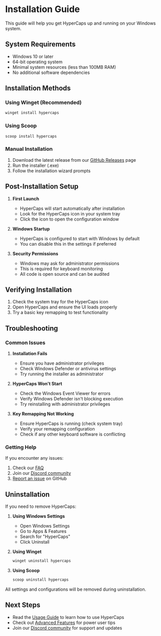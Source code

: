 # Installation Guide

This guide will help you get HyperCaps up and running on your Windows system.

## System Requirements

- Windows 10 or later
- 64-bit operating system
- Minimal system resources (less than 100MB RAM)
- No additional software dependencies

## Installation Methods

### Using Winget (Recommended)

```bash
winget install hypercaps
```

### Using Scoop

```bash
scoop install hypercaps
```

### Manual Installation

1. Download the latest release from our [GitHub Releases](https://github.com/withseismic/hypercaps/releases) page
2. Run the installer (.exe)
3. Follow the installation wizard prompts

## Post-Installation Setup

1. **First Launch**
   - HyperCaps will start automatically after installation
   - Look for the HyperCaps icon in your system tray
   - Click the icon to open the configuration window

2. **Windows Startup**
   - HyperCaps is configured to start with Windows by default
   - You can disable this in the settings if preferred

3. **Security Permissions**
   - Windows may ask for administrator permissions
   - This is required for keyboard monitoring
   - All code is open source and can be audited

## Verifying Installation

1. Check the system tray for the HyperCaps icon
2. Open HyperCaps and ensure the UI loads properly
3. Try a basic key remapping to test functionality

## Troubleshooting

### Common Issues

1. **Installation Fails**
   - Ensure you have administrator privileges
   - Check Windows Defender or antivirus settings
   - Try running the installer as administrator

2. **HyperCaps Won't Start**
   - Check the Windows Event Viewer for errors
   - Verify Windows Defender isn't blocking execution
   - Try reinstalling with administrator privileges

3. **Key Remapping Not Working**
   - Ensure HyperCaps is running (check system tray)
   - Verify your remapping configuration
   - Check if any other keyboard software is conflicting

### Getting Help

If you encounter any issues:

1. Check our [FAQ](./faq.md)
2. Join our [Discord community](https://discord.gg/hypercaps)
3. [Report an issue](https://github.com/withseismic/hypercaps/issues) on GitHub

## Uninstallation

If you need to remove HyperCaps:

1. **Using Windows Settings**
   - Open Windows Settings
   - Go to Apps & Features
   - Search for "HyperCaps"
   - Click Uninstall

2. **Using Winget**

   ```bash
   winget uninstall hypercaps
   ```

3. **Using Scoop**

   ```bash
   scoop uninstall hypercaps
   ```

All settings and configurations will be removed during uninstallation.

## Next Steps

- Read the [Usage Guide](./usage.md) to learn how to use HyperCaps
- Check out [Advanced Features](./advanced-features.md) for power user tips
- Join our [Discord community](https://discord.gg/hypercaps) for support and updates
